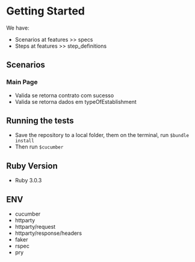 <h1>Getting Started</h1>

We have:
- Scenarios at features >> specs
- Steps at features >> step_definitions

<h2>Scenarios</h2>

<h3>Main Page</h3>

- Valida se retorna contrato com sucesso
- Valida se retorna dados em typeOfEstablishment

<h2>Running the tests</h2>

- Save the repository to a local folder, them on the terminal, run <code>$bundle install</code>
- Then run <code>$cucumber</code>

<h2>Ruby Version</h2>

- Ruby 3.0.3

<h2>ENV</h2>

- cucumber
- httparty
- httparty/request
- httparty/response/headers
- faker
- rspec
- pry
